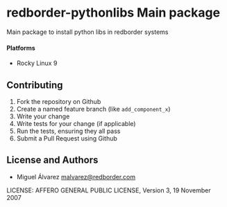 # redborder-pythonlibs Main package
 
Main package to install python libs in redborder systems

#### Platforms

- Rocky Linux 9

## Contributing

1. Fork the repository on Github
2. Create a named feature branch (like `add_component_x`)
3. Write your change
4. Write tests for your change (if applicable)
5. Run the tests, ensuring they all pass
6. Submit a Pull Request using Github

## License and Authors

- Miguel Álvarez <malvarez@redborder.com>

LICENSE: AFFERO GENERAL PUBLIC LICENSE, Version 3, 19 November 2007
